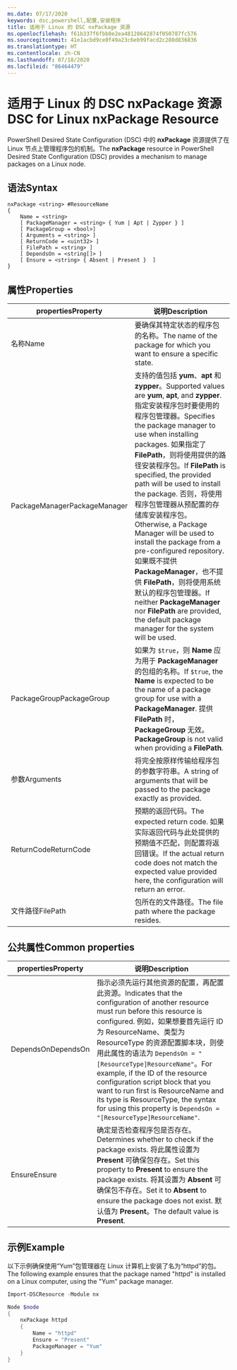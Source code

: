 ```yaml
---
ms.date: 07/17/2020
keywords: dsc,powershell,配置,安装程序
title: 适用于 Linux 的 DSC nxPackage 资源
ms.openlocfilehash: f61b337f6fbb8e2ea48128642874f050787fc576
ms.sourcegitcommit: 41e1acbd9ce0f49a23c6eb99facd2c280d836836
ms.translationtype: HT
ms.contentlocale: zh-CN
ms.lasthandoff: 07/18/2020
ms.locfileid: "86464479"
---
```

# <a name="dsc-for-linux-nxpackage-resource"></a><span data-ttu-id="52dc9-103">适用于 Linux 的 DSC nxPackage 资源</span><span class="sxs-lookup"><span data-stu-id="52dc9-103">DSC for Linux nxPackage Resource</span></span>

<span data-ttu-id="52dc9-104">PowerShell Desired State Configuration (DSC) 中的 **nxPackage** 资源提供了在 Linux 节点上管理程序包的机制。</span><span class="sxs-lookup"><span data-stu-id="52dc9-104">The **nxPackage** resource in PowerShell Desired State Configuration (DSC) provides a mechanism to manage packages on a Linux node.</span></span>

## <a name="syntax"></a><span data-ttu-id="52dc9-105">语法</span><span class="sxs-lookup"><span data-stu-id="52dc9-105">Syntax</span></span>

```Syntax
nxPackage <string> #ResourceName
{
    Name = <string>
    [ PackageManager = <string> { Yum | Apt | Zypper } ]
    [ PackageGroup = <bool>]
    [ Arguments = <string> ]
    [ ReturnCode = <uint32> ]
    [ FilePath = <string> ]
    [ DependsOn = <string[]> ]
    [ Ensure = <string> { Absent | Present }  ]
}
```

## <a name="properties"></a><span data-ttu-id="52dc9-106">属性</span><span class="sxs-lookup"><span data-stu-id="52dc9-106">Properties</span></span>

|<span data-ttu-id="52dc9-107">properties</span><span class="sxs-lookup"><span data-stu-id="52dc9-107">Property</span></span> |<span data-ttu-id="52dc9-108">说明</span><span class="sxs-lookup"><span data-stu-id="52dc9-108">Description</span></span> |
|---|---|
|<span data-ttu-id="52dc9-109">名称</span><span class="sxs-lookup"><span data-stu-id="52dc9-109">Name</span></span> |<span data-ttu-id="52dc9-110">要确保其特定状态的程序包的名称。</span><span class="sxs-lookup"><span data-stu-id="52dc9-110">The name of the package for which you want to ensure a specific state.</span></span> |
|<span data-ttu-id="52dc9-111">PackageManager</span><span class="sxs-lookup"><span data-stu-id="52dc9-111">PackageManager</span></span> |<span data-ttu-id="52dc9-112">支持的值包括 **yum**、**apt** 和 **zypper**。</span><span class="sxs-lookup"><span data-stu-id="52dc9-112">Supported values are **yum**, **apt**, and **zypper**.</span></span> <span data-ttu-id="52dc9-113">指定安装程序包时要使用的程序包管理器。</span><span class="sxs-lookup"><span data-stu-id="52dc9-113">Specifies the package manager to use when installing packages.</span></span> <span data-ttu-id="52dc9-114">如果指定了 **FilePath**，则将使用提供的路径安装程序包。</span><span class="sxs-lookup"><span data-stu-id="52dc9-114">If **FilePath** is specified, the provided path will be used to install the package.</span></span> <span data-ttu-id="52dc9-115">否则，将使用程序包管理器从预配置的存储库安装程序包。</span><span class="sxs-lookup"><span data-stu-id="52dc9-115">Otherwise, a Package Manager will be used to install the package from a pre-configured repository.</span></span> <span data-ttu-id="52dc9-116">如果既不提供 **PackageManager**，也不提供 **FilePath**，则将使用系统默认的程序包管理器。</span><span class="sxs-lookup"><span data-stu-id="52dc9-116">If neither **PackageManager** nor **FilePath** are provided, the default package manager for the system will be used.</span></span> |
|<span data-ttu-id="52dc9-117">PackageGroup</span><span class="sxs-lookup"><span data-stu-id="52dc9-117">PackageGroup</span></span> |<span data-ttu-id="52dc9-118">如果为 `$true`，则 **Name** 应为用于 **PackageManager** 的包组的名称。</span><span class="sxs-lookup"><span data-stu-id="52dc9-118">If `$true`, the **Name** is expected to be the name of a package group for use with a **PackageManager**.</span></span> <span data-ttu-id="52dc9-119">提供 **FilePath** 时，**PackageGroup** 无效。</span><span class="sxs-lookup"><span data-stu-id="52dc9-119">**PackageGroup** is not valid when providing a **FilePath**.</span></span> |
|<span data-ttu-id="52dc9-120">参数</span><span class="sxs-lookup"><span data-stu-id="52dc9-120">Arguments</span></span> |<span data-ttu-id="52dc9-121">将完全按原样传输给程序包的参数字符串。</span><span class="sxs-lookup"><span data-stu-id="52dc9-121">A string of arguments that will be passed to the package exactly as provided.</span></span> |
|<span data-ttu-id="52dc9-122">ReturnCode</span><span class="sxs-lookup"><span data-stu-id="52dc9-122">ReturnCode</span></span> |<span data-ttu-id="52dc9-123">预期的返回代码。</span><span class="sxs-lookup"><span data-stu-id="52dc9-123">The expected return code.</span></span> <span data-ttu-id="52dc9-124">如果实际返回代码与此处提供的预期值不匹配，则配置将返回错误。</span><span class="sxs-lookup"><span data-stu-id="52dc9-124">If the actual return code does not match the expected value provided here, the configuration will return an error.</span></span> |
|<span data-ttu-id="52dc9-125">文件路径</span><span class="sxs-lookup"><span data-stu-id="52dc9-125">FilePath</span></span> |<span data-ttu-id="52dc9-126">包所在的文件路径。</span><span class="sxs-lookup"><span data-stu-id="52dc9-126">The file path where the package resides.</span></span> |

## <a name="common-properties"></a><span data-ttu-id="52dc9-127">公共属性</span><span class="sxs-lookup"><span data-stu-id="52dc9-127">Common properties</span></span>

|<span data-ttu-id="52dc9-128">properties</span><span class="sxs-lookup"><span data-stu-id="52dc9-128">Property</span></span> |<span data-ttu-id="52dc9-129">说明</span><span class="sxs-lookup"><span data-stu-id="52dc9-129">Description</span></span> |
|---|---|
|<span data-ttu-id="52dc9-130">DependsOn</span><span class="sxs-lookup"><span data-stu-id="52dc9-130">DependsOn</span></span> |<span data-ttu-id="52dc9-131">指示必须先运行其他资源的配置，再配置此资源。</span><span class="sxs-lookup"><span data-stu-id="52dc9-131">Indicates that the configuration of another resource must run before this resource is configured.</span></span> <span data-ttu-id="52dc9-132">例如，如果想要首先运行 ID 为 ResourceName、类型为 ResourceType 的资源配置脚本块，则使用此属性的语法为 `DependsOn = "[ResourceType]ResourceName"`。</span><span class="sxs-lookup"><span data-stu-id="52dc9-132">For example, if the ID of the resource configuration script block that you want to run first is ResourceName and its type is ResourceType, the syntax for using this property is `DependsOn = "[ResourceType]ResourceName"`.</span></span> |
|<span data-ttu-id="52dc9-133">Ensure</span><span class="sxs-lookup"><span data-stu-id="52dc9-133">Ensure</span></span> |<span data-ttu-id="52dc9-134">确定是否检查程序包是否存在。</span><span class="sxs-lookup"><span data-stu-id="52dc9-134">Determines whether to check if the package exists.</span></span> <span data-ttu-id="52dc9-135">将此属性设置为 **Present** 可确保包存在。</span><span class="sxs-lookup"><span data-stu-id="52dc9-135">Set this property to **Present** to ensure the package exists.</span></span> <span data-ttu-id="52dc9-136">将其设置为 **Absent** 可确保包不存在。</span><span class="sxs-lookup"><span data-stu-id="52dc9-136">Set it to **Absent** to ensure the package does not exist.</span></span> <span data-ttu-id="52dc9-137">默认值为 **Present**。</span><span class="sxs-lookup"><span data-stu-id="52dc9-137">The default value is **Present**.</span></span> |

## <a name="example"></a><span data-ttu-id="52dc9-138">示例</span><span class="sxs-lookup"><span data-stu-id="52dc9-138">Example</span></span>

<span data-ttu-id="52dc9-139">以下示例确保使用“Yum”包管理器在 Linux 计算机上安装了名为“httpd”的包。</span><span class="sxs-lookup"><span data-stu-id="52dc9-139">The following example ensures that the package named "httpd" is installed on a Linux computer, using the "Yum" package manager.</span></span>

```powershell
Import-DSCResource -Module nx

Node $node
{
    nxPackage httpd
    {
        Name = "httpd"
        Ensure = "Present"
        PackageManager = "Yum"
    }
}
```
